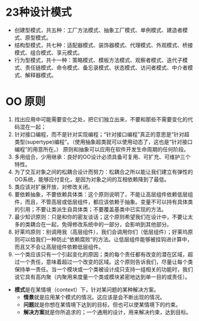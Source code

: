 # 23种设计模式
+ 创建型模式，共五种：工厂方法模式、抽象工厂模式、单例模式、建造者模式、原型模式。
+ 结构型模式，共七种：适配器模式、装饰器模式、代理模式、外观模式、桥接模式、组合模式、享元模式。
+ 行为型模式，共十一种：策略模式、模板方法模式、观察者模式、迭代子模式、责任链模式、命令模式、备忘录模式、状态模式、访问者模式、中介者模式、解释器模式。

# OO 原则
1. 找出应用中可能需要变化之处，把它们独立出来，不要和那些不需要变化的代码混在一起；
2. 针对接口编程，而不是针对实现编程；“针对接口编程”真正的意思是“针对超类型(supertype)编程”。（使用抽象超类就可以使用动态了，这也是“针对接口编程”的用意所在。）
原则和抽象可以应用在软件开发生命周期的任何阶段。
3. 多用组合，少用继承：良好的OO设计必须具备可复用、可扩充、可维护三个特性。
4. 为了交互对象之间的松耦合设计而努力：松耦合之所以能让我们建立有弹性的OO系统，能够应付变化，是因为对象之间的互相依赖降到了最低。
5. 类应该对扩展开放，对修改关闭。
6. 要依赖抽象，不要依赖具体类：这个原则说明了，不能让高层组件依赖低层组件，而且，不管高层或低层组件，都应该依赖于抽象。变量不可以持有具体类的引用；不要让类派生自具体类；不要覆盖基类中已实现的方法。
7. 最少知识原则：只是和你的密友谈话；这个原则希望我们在设计中，不要让太多的类耦合在一起，免得修改系统中的一部分，会影响到其他部分。
8. 好莱坞原则：别调用我（高层组件），我们会调用你们（低层组件）；好莱坞原则可以给我们一种防止“依赖腐败”的方法。让低层组件能够被挂钩进计算中，而且又不会让高层组件依赖低层组件。
9. 一个类应该只有一个引起变化的原因；类的每个责任都有改变的潜在区域，超过一个责任，意味着超过一个改变的区域。这个原则告诉我们，尽量让每个类保持单一责任。当一个模块或一个类被设计成只支持一组相关的功能时，我们说它具有高内聚（内聚用来度量一个类或模块紧密地达到单一目的或责任）。

+ **模式**是在某情境（context）下，针对某问题的某种解决方案。
    + **情景**就是应用某个模式的情况。这应该是会不断出现的情况。
    + **问题**就是你想在某情境下达到的目标，但也可以使某情境下的约束。
    + **解决方案**就是你所追求的；一个通用的设计，用来解决约束，达到目标。